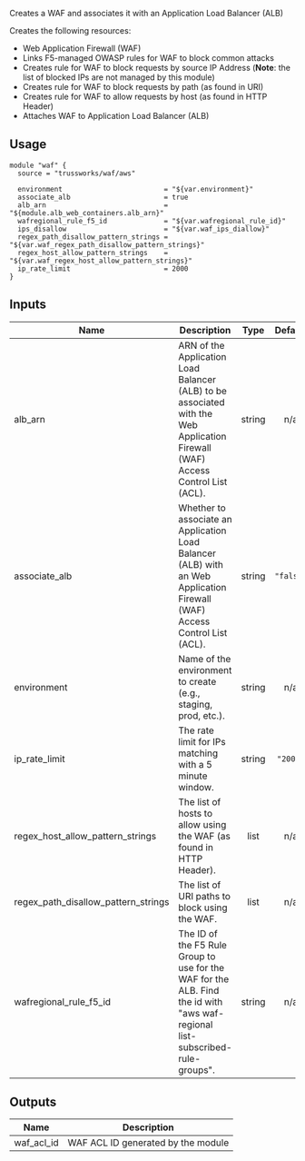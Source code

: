 <!-- BEGINNING OF PRE-COMMIT-TERRAFORM DOCS HOOK -->
Creates a WAF and associates it with an Application Load Balancer (ALB)

Creates the following resources:

* Web Application Firewall (WAF)
* Links F5-managed OWASP rules for WAF to block common attacks
* Creates rule for WAF to block requests by source IP Address (**Note**: the list of blocked IPs are not managed by this module)
* Creates rule for WAF to block requests by path (as found in URI)
* Creates rule for WAF to allow requests by host (as found in HTTP Header)
* Attaches WAF to Application Load Balancer (ALB)

## Usage

```hcl
module "waf" {
  source = "trussworks/waf/aws"

  environment                         = "${var.environment}"
  associate_alb                       = true
  alb_arn                             = "${module.alb_web_containers.alb_arn}"
  wafregional_rule_f5_id              = "${var.wafregional_rule_id}"
  ips_disallow                        = "${var.waf_ips_diallow}"
  regex_path_disallow_pattern_strings = "${var.waf_regex_path_disallow_pattern_strings}"
  regex_host_allow_pattern_strings    = "${var.waf_regex_host_allow_pattern_strings}"
  ip_rate_limit                       = 2000
}
```

## Inputs

| Name | Description | Type | Default | Required |
|------|-------------|:----:|:-----:|:-----:|
| alb\_arn | ARN of the Application Load Balancer (ALB) to be associated with the Web Application Firewall (WAF) Access Control List (ACL). | string | n/a | yes |
| associate\_alb | Whether to associate an Application Load Balancer (ALB) with an Web Application Firewall (WAF) Access Control List (ACL). | string | `"false"` | no |
| environment | Name of the environment to create (e.g., staging, prod, etc.). | string | n/a | yes |
| ip\_rate\_limit | The rate limit for IPs matching with a 5 minute window. | string | `"2000"` | no |
| regex\_host\_allow\_pattern\_strings | The list of hosts to allow using the WAF (as found in HTTP Header). | list | n/a | yes |
| regex\_path\_disallow\_pattern\_strings | The list of URI paths to block using the WAF. | list | n/a | yes |
| wafregional\_rule\_f5\_id | The ID of the F5 Rule Group to use for the WAF for the ALB.  Find the id with "aws waf-regional list-subscribed-rule-groups". | string | n/a | yes |

## Outputs

| Name | Description |
|------|-------------|
| waf\_acl\_id | WAF ACL ID generated by the module |

<!-- END OF PRE-COMMIT-TERRAFORM DOCS HOOK -->

